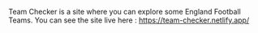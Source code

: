 Team Checker is a site where you can explore some England Football Teams.
You can see the site live here : https://team-checker.netlify.app/